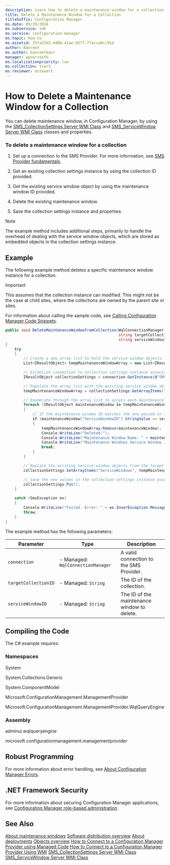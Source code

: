 ```yaml
---
description: Learn how to delete a maintenance window for a collection in Configuration Manager with the following example.
title: Delete a Maintenance Window for a Collection
titleSuffix: Configuration Manager
ms.date: 09/20/2016
ms.subservice: sdk
ms.service: configuration-manager
ms.topic: how-to
ms.assetid: 257a15d2-4408-41ae-9277-77acca0cc914
author: Banreet
ms.author: banreetkaur
manager: apoorvseth
ms.localizationpriority: low
ms.collection: tier3
ms.reviewer: mstewart
---
```

# How to Delete a Maintenance Window for a Collection
You can delete maintenance window, in Configuration Manager, by using the [SMS_CollectionSettings Server WMI Class](../../../../develop/reference/core/clients/collections/sms_collectionsettings-server-wmi-class.md) and [SMS_ServiceWindow Server WMI Class](../../../../develop/reference/core/servers/configure/sms_servicewindow-server-wmi-class.md) classes and properties.

### To delete a maintenance window for a collection

1.  Set up a connection to the SMS Provider. For more information, see [SMS Provider fundamentals](../../understand/sms-provider-fundamentals.md).

2.  Get an existing collection settings instance by using the collection ID provided.

3.  Get the existing service window object by using the maintenance window ID provided.

4.  Delete the existing maintenance window.

5.  Save the collection settings instance and properties.

> [!NOTE]
>  The example method includes additional steps, primarily to handle the overhead of dealing with the service window objects, which are stored as embedded objects in the collection settings instance.

## Example
 The following example method deletes a specific maintenance window instance for a collection.

> [!IMPORTANT]
>  This assumes that the collection instance can modified. This might not be the case at child sites, where the collections are owned by the parent site or sites.

 For information about calling the sample code, see [Calling Configuration Manager Code Snippets](../../../../develop/core/understand/calling-code-snippets.md).

```c#
public void DeleteMaintenanceWindowfromCollection(WqlConnectionManager connection,
                                                  string targetCollectionID,
                                                  string serviceWindowID)
{
    try
    {
        // Create a new array list to hold the service window objects.
        List<IResultObject> tempMaintenanceWindowArray = new List<IResultObject>();

        // Establish connection to collection settings instance associated with the target collection ID.
        IResultObject collectionSettings = connection.GetInstance(@"SMS_CollectionSettings.CollectionID='" + targetCollectionID + "'");

        // Populate the array list with the existing service window objects (from the target collection).
        tempMaintenanceWindowArray = collectionSettings.GetArrayItems("ServiceWindows");

        // Enumerate through the array list to access each maintenance window object.
        foreach (IResultObject maintenanceWindow in tempMaintenanceWindowArray)
        {
            // If the maintenance window ID matches the one passed in to the function, delete the maintenance window.
            if (maintenanceWindow["ServiceWindowID"].StringValue == serviceWindowID)
            {
                tempMaintenanceWindowArray.Remove(maintenanceWindow);
                Console.WriteLine("Deleted:");
                Console.WriteLine("Maintenance Window Name: " + maintenanceWindow["Name"].StringValue);
                Console.WriteLine("Maintenance Windows Service Window ID: " + maintenanceWindow["ServiceWindowID"].StringValue);
                break;
            }
        }

        // Replace the existing service window objects from the target collection with the temporary array that includes the new maintenance window.
        collectionSettings.SetArrayItems("ServiceWindows", tempMaintenanceWindowArray);

        // Save the new values in the collection settings instance associated with the Collection ID.
        collectionSettings.Put();
    }

    catch (SmsException ex)
    {
        Console.WriteLine("Failed. Error: " + ex.InnerException.Message);
        throw;
    }
}

```

 The example method has the following parameters:

|Parameter|Type|Description|
|---------------|----------|-----------------|
|`connection`|-   Managed: `WqlConnectionManager`|A valid connection to the SMS Provider.|
|`targetCollectionID`|-   Managed: `String`|The ID of the collection.|
|`serviceWindowID`|-   Managed: `String`|The ID of the maintenance window to delete.|

## Compiling the Code
 The C# example requires:

### Namespaces
 System

 System.Collections.Generic

 System.ComponentModel

 Microsoft.ConfigurationManagement.ManagementProvider

 Microsoft.ConfigurationManagement.ManagementProvider.WqlQueryEngine

### Assembly
 adminui.wqlqueryengine

 microsoft.configurationmanagement.managementprovider

## Robust Programming
 For more information about error handling, see [About Configuration Manager Errors](../../../../develop/core/understand/about-configuration-manager-errors.md).

## .NET Framework Security
 For more information about securing Configuration Manager applications, see [Configuration Manager role-based administration](../../../../develop/core/servers/configure/role-based-administration.md).

## See Also
 [About maintenance windows](about-maintenance-windows.md)
 [Software distribution overview](software-distribution-overview.md)
 [About deployments](about-software-distribution-deployments.md)
 [Objects overview](../../understand/configuration-manager-objects-overview.md)
 [How to Connect to a Configuration Manager Provider using Managed Code](../../../../develop/core/understand/how-to-connect-to-an-sms-provider-by-using-managed-code.md)
 [How to Connect to a Configuration Manager Provider Using WMI](../../../../develop/core/understand/how-to-connect-to-an-sms-provider-in-configuration-manager-by-using-wmi.md)
 [SMS_CollectionSettings Server WMI Class](../../../../develop/reference/core/clients/collections/sms_collectionsettings-server-wmi-class.md)
 [SMS_ServiceWindow Server WMI Class](../../../../develop/reference/core/servers/configure/sms_servicewindow-server-wmi-class.md)
